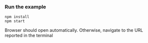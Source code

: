 
### Run the example

```
npm install
npm start
```

Browser should open automatically. Otherwise, navigate to the URL reported in the terminal

